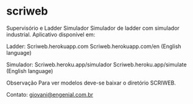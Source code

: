 # scriweb
Supervisório e Ladder Simulador
Simulador de ladder com simulador industrial.
Aplicativo disponível em:

Ladder: 
Scriweb.herokuapp.com
Scriweb.herokuapp.com/en (English language)

Simulador:
Scriweb.heroku.app/simulador
Scriweb.heroku.app/simulate (English language)


Observação
Para ver modelos deve-se baixar o diretório SCRIWEB.

Contato: giovani@engenial.com.br
